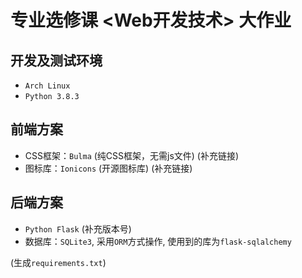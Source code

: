 # 专业选修课 <Web开发技术> 大作业

## 开发及测试环境

- `Arch Linux`
- `Python 3.8.3`

## 前端方案

- CSS框架：`Bulma` (纯CSS框架，无需js文件) (补充链接)
- 图标库：`Ionicons` (开源图标库) (补充链接)

## 后端方案

- `Python Flask` (补充版本号)
- 数据库：`SQLite3`, 采用`ORM`方式操作, 使用到的库为`flask-sqlalchemy`

(生成`requirements.txt`)
